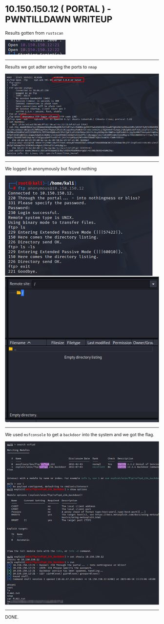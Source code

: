 # 10.150.150.12 ( PORTAL ) - PWNTILLDAWN WRITEUP
Results gotten from `rustscan`

![alt text](images/rustscan.png)

---
Results we got adter serving the ports to `nmap`

![alt text](images/nmap.png)

---
We logged in anonymously but found nothing

![alt text](images/ftpcmd.png)
![alt text](images/filezilla.png)

---
We used `msfconsole` to get a `backdoor` into the system and we got the flag.

![alt text](images/flag.png)


---
DONE.